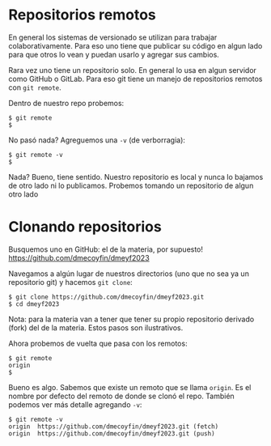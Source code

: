 # Repositorios remotos

En general los sistemas de versionado se utilizan para trabajar
colaborativamente. Para eso uno tiene que publicar su código en algun lado
para que otros lo vean y puedan usarlo y agregar sus cambios.

Rara vez uno tiene un repositorio solo. En general lo usa en algun servidor
como GitHub o GitLab. Para eso git tiene un manejo de repositorios remotos con
`git remote`.

Dentro de nuestro repo probemos:

```shell
$ git remote
$
```

No pasó nada? Agreguemos una `-v` (de verborragia):
```shell
$ git remote -v
$
```

Nada? Bueno, tiene sentido. Nuestro repositorio es local y nunca lo bajamos de
otro lado ni lo publicamos. Probemos tomando un repositorio de algun otro lado

# Clonando repositorios

Busquemos uno en GitHub: el de la materia, por supuesto! https://github.com/dmecoyfin/dmeyf2023

Navegamos a algún lugar de nuestros directorios (uno que no sea ya un
repositorio git) y hacemos `git clone`:
```shell
$ git clone https://github.com/dmecoyfin/dmeyf2023.git
$ cd dmeyf2023
```

Nota: para la materia van a tener que tener su propio repositorio derivado
(fork) del de la materia. Estos pasos son ilustrativos.

Ahora probemos de vuelta que pasa con los remotos:

```shell
$ git remote
origin
$
```

Bueno es algo. Sabemos que existe un remoto que se llama `origin`. Es el
nombre por defecto del remoto de donde se clonó el repo. También podemos ver
más detalle agregando `-v`:

```shell
$ git remote -v
origin  https://github.com/dmecoyfin/dmeyf2023.git (fetch)
origin  https://github.com/dmecoyfin/dmeyf2023.git (push)
```

